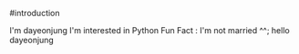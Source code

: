 #introduction

I'm dayeonjung
I'm interested in Python
Fun Fact : I'm not married ^^;
hello
dayeonjung
